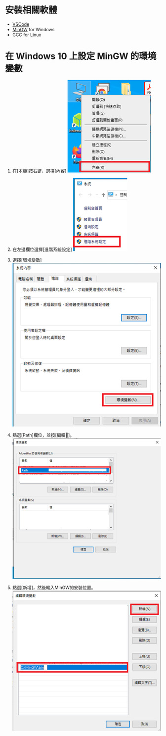 # 安裝相關軟體
- [VSCode](https://code.visualstudio.com)
- [MinGW](https://osdn.net/projects/mingw/releases/) for Windows
- GCC for Linux

# 在 Windows 10 上設定 MinGW 的環境變數

1. 在[本機]按右鍵，選擇[內容]
![圖一](images/01.png)

2. 在左邊欄位選擇[進階系統設定]
![圖二](images/02.png)

3. 選擇[環境變數]
![圖三](images/03.png)

4. 點選[Path]欄位，並按[編輯]。
![圖四](images/04.png)

5. 點選[新增]，然後輸入MinGW的安裝位置。
![圖五](images/05.png)
